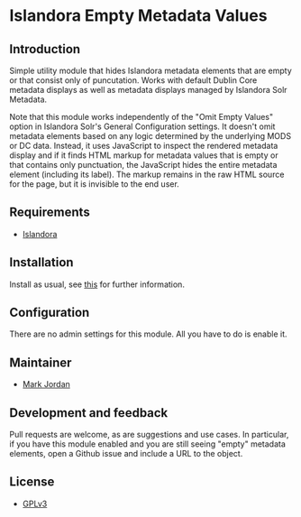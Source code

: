 # Islandora Empty Metadata Values

## Introduction

Simple utility module that hides Islandora metadata elements that are empty or that consist only of puncutation. Works with default Dublin Core metadata displays as well as metadata displays managed by Islandora Solr Metadata.

Note that this module works independently of the "Omit Empty Values" option in Islandora Solr's General Configuration settings. It doesn't omit metadata elements based on any logic determined by the underlying MODS or DC data. Instead, it uses JavaScript to inspect the rendered metadata display and if it finds HTML markup for metadata values that is empty or that contains only punctuation, the JavaScript hides the entire metadata element (including its label). The markup remains in the raw HTML source for the page, but it is invisible to the end user.

## Requirements

* [Islandora](https://github.com/Islandora/islandora)

## Installation

Install as usual, see [this](https://drupal.org/documentation/install/modules-themes/modules-7) for further information.

## Configuration

There are no admin settings for this module. All you have to do is enable it.

## Maintainer

* [Mark Jordan](https://github.com/mjordan)

## Development and feedback

Pull requests are welcome, as are suggestions and use cases. In particular, if you have this module enabled and you are still seeing "empty" metadata elements, open a Github issue and include a URL to the object.

## License

* [GPLv3](http://www.gnu.org/licenses/gpl-3.0.txt)
